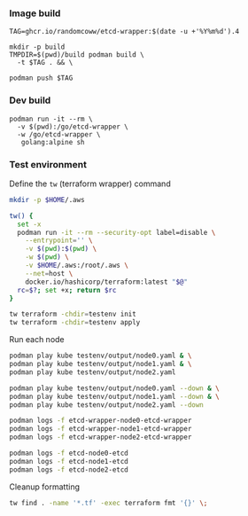 ### Image build

```
TAG=ghcr.io/randomcoww/etcd-wrapper:$(date -u +'%Y%m%d').4

mkdir -p build
TMPDIR=$(pwd)/build podman build \
  -t $TAG . && \

podman push $TAG
```

### Dev build

```
podman run -it --rm \
  -v $(pwd):/go/etcd-wrapper \
  -w /go/etcd-wrapper \
   golang:alpine sh
```

### Test environment

Define the `tw` (terraform wrapper) command

```bash
mkdir -p $HOME/.aws

tw() {
  set -x
  podman run -it --rm --security-opt label=disable \
    --entrypoint='' \
    -v $(pwd):$(pwd) \
    -w $(pwd) \
    -v $HOME/.aws:/root/.aws \
    --net=host \
    docker.io/hashicorp/terraform:latest "$@"
  rc=$?; set +x; return $rc
}
```

```bash
tw terraform -chdir=testenv init
tw terraform -chdir=testenv apply
```

Run each node

```bash
podman play kube testenv/output/node0.yaml & \
podman play kube testenv/output/node1.yaml & \
podman play kube testenv/output/node2.yaml

podman play kube testenv/output/node0.yaml --down & \
podman play kube testenv/output/node1.yaml --down & \
podman play kube testenv/output/node2.yaml --down
```

```bash
podman logs -f etcd-wrapper-node0-etcd-wrapper
podman logs -f etcd-wrapper-node1-etcd-wrapper
podman logs -f etcd-wrapper-node2-etcd-wrapper
```

```bash
podman logs -f etcd-node0-etcd
podman logs -f etcd-node1-etcd
podman logs -f etcd-node2-etcd
```

Cleanup formatting

```bash
tw find . -name '*.tf' -exec terraform fmt '{}' \;
```